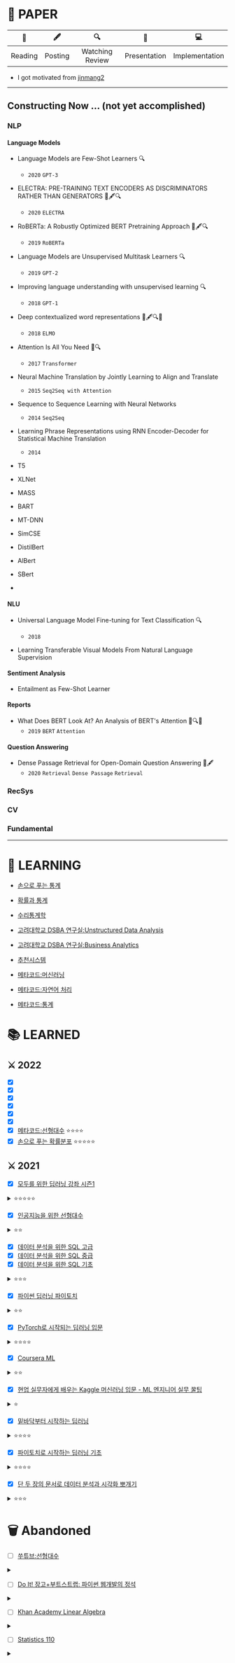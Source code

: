 # 📃 PAPER
|📄|🖋️|🔍|📢|💻|
|:---:|:---:|:---:|:---:|:---:|
|Reading|Posting|Watching Review|Presentation|Implementation|
- I got motivated from [jinmang2](https://github.com/jinmang2/Awesome-Papers)

---
Constructing Now ... (not yet accomplished)
---

### NLP
#### Language Models
- Language Models are Few-Shot Learners 🔍
  - `2020` `GPT-3`
- ELECTRA: PRE-TRAINING TEXT ENCODERS AS DISCRIMINATORS RATHER THAN GENERATORS 📄🖋️🔍
  - `2020` `ELECTRA`  
- RoBERTa: A Robustly Optimized BERT Pretraining Approach 📄🖋️🔍
  - `2019` `RoBERTa`
- Language Models are Unsupervised Multitask Learners 🔍
  - `2019` `GPT-2`
- Improving language understanding with unsupervised learning 🔍
  - `2018` `GPT-1`
- Deep contextualized word representations 📄🖋️🔍📢
  - `2018` `ELMO`
- Attention Is All You Need 📄🔍
  - `2017` `Transformer`
- Neural Machine Translation by Jointly Learning to Align and Translate
  - `2015` `Seq2Seq with Attention`  
- Sequence to Sequence Learning with Neural Networks
  - `2014` `Seq2Seq`
- Learning Phrase Representations using RNN Encoder-Decoder for Statistical Machine Translation
  - `2014`

- T5
- XLNet
- MASS
- BART
- MT-DNN
- SimCSE
- DistilBert
- AlBert
- SBert
- 

#### NLU
- Universal Language Model Fine-tuning for Text Classification 🔍
  - `2018` 
  
- Learning Transferable Visual Models From Natural Language Supervision

#### Sentiment Analysis
- Entailment as Few-Shot Learner

#### Reports
- What Does BERT Look At? An Analysis of BERT's Attention 📄🔍📢
  - `2019` `BERT` `Attention`
  
#### Question Answering
- Dense Passage Retrieval for Open-Domain Question Answering 📄🖋️
  - `2020` `Retrieval` `Dense Passage` `Retrieval`

### RecSys


### CV


### Fundamental



---

# 📖 LEARNING
- [손으로 푸는 통계](https://www.youtube.com/playlist?list=PLmljWRabIwWBxh8V6eIODIz--B802mdLt)

- [확률과 통계](https://blog.naver.com/mykepzzang/220790435335)

- [수리통계학](https://product.kyobobook.co.kr/detail/S000001006969)

- [고려대학교 DSBA 연구실:Unstructured Data Analysis](https://www.youtube.com/playlist?list=PLetSlH8YjIfVzHuSXtG4jAC2zbEAErXWm)

- [고려대학교 DSBA 연구실:Business Analytics](https://www.youtube.com/playlist?list=PLetSlH8YjIfWMdw9AuLR5ybkVvGcoG2EW)

- [추천시스템](https://product.kyobobook.co.kr/detail/S000001805083)

- [메타코드:머신러닝](https://youtu.be/oyzIT1g1Z3U)

- [메타코드:자연어 처리](https://youtu.be/Rf7wvs8ZbP4)

- [메타코드:통계](https://youtu.be/Rf7wvs8ZbP4)

# 📚 LEARNED 
## ⚔️ 2022
- [X] []() 
- [X] []() 
- [X] []() 
- [X] []() 
- [X] []() 
- [X] []() 
- [X] [메타코드:선형대수](https://youtu.be/cpRgDDoGktk) ⭐⭐⭐⭐
- [X] [손으로 푸는 확률분포](https://www.youtube.com/playlist?list=PLmljWRabIwWDCLjAMfTPigyTe-jtsLca1) ⭐⭐⭐⭐⭐

## ⚔️ 2021
- [X] [모두를 위한 딥러닝 강좌 시즌1](https://www.youtube.com/watch?v=BS6O0zOGX4E)  
<details>
<summary>⭐⭐⭐⭐⭐</summary>
<div markdown="1">
한국에서 ML을 시작하려면 모딥으로 추천한다. ML 기초 강의들을 몇 개 들어봤지만 이해하기 제일 쉽고 필요한 기초 지식과 알찬 내용들을 잘 담은 것 같다. 초심자가 알아야 할 내용은 대부분 다 있는 것 같다. 바로 모딥 시즌2로 넘어갈 것을 권장. Coursera 듣거나 서적을 보는 것보다 이걸 듣는 것을 추천.
</div>
</details>

- [X] [인공지능을 위한 선형대수](https://www.boostcourse.org/ai251)
<details>
<summary>⭐⭐</summary>
<div markdown="1">
선형대수 설명이 쉽게 이해되지 않는다. 강사분이 수준 높은 학교에 계셔서 나와의 배경지식 차이가 좀 있는 것 같다. 선형대수를 어느 정도 알고 있는 사람한테는 머신러닝 관해 더 연관지어 들을 수 있어서 좋을 것 같다. 초심자는 굳이 안듣기를 추천.
</div>
</details>

- [X] [데이터 분석을 위한 SQL 고급](https://inf.run/W6GB)
- [X] [데이터 분석을 위한 SQL 중급](https://inf.run/8wjJ)
- [X] [데이터 분석을 위한 SQL 기초](https://inf.run/ayRU)
<details>
<summary>⭐⭐⭐</summary>
<div markdown="1">
SQL이 무엇인지 알게해준 강의. 데이터 베이스 쌩 초보라면 완전 추천한다. 기초, 중급, 고급을 다 듣더라도 SQL 전체 내용이 아니라서, 그런 것 생각하면 좀 부족한 느낌이 있다. 조금 더 저렴하고 내용이 많은 강의를 추천하고 싶기도 하다. 나 같은 경우는 간단하게 흥미 붙이면서 듣고 싶었는데, 개념 + 문제 로 이루어진 강의라서 너무 재미있게 임했다. 친해지기 위한 강의지 기본을 탄탄히 쌓는 강의는 아니다.
</div>
</details>

- [X] [파이썬 딥러닝 파이토치](https://github.com/Justin-A/DeepLearning101) 
<details>
<summary>⭐⭐</summary>
<div markdown="1">
코드 적인 부분으로 설명하는데, 코드 설명이 꽤 자세하다. 각 줄마다 주석이 있는 것이 이 책을 선택하게 된 이유이다. 중후반 챕터에서는 자세한 설명이 좀 줄어들었고 4장 정도 부터는 이해가 어려웠던 것 같다. 좋은 책이기는 하나 차라리 모두의 딥러닝 시즌2로 코드적인 부분을 이해하는 것을 추천한다.
</div>
</details>

- [X] [PyTorch로 시작되는 딥러닝 입문](https://wikidocs.net/book/2788) 
<details>
<summary>⭐⭐⭐⭐</summary>
<div markdown="1">
굉장히 자세하기도 하고, 거의 모두의 딥러닝에서 가져오는 내용이라서 도움이 많이 되었다. 설명이 진짜 자세하다. 목표가 RNN 이전까지였기 때문에 이후의 내용은 없다. 모두의 딥러닝을 공부하면서 같이 볼 것을 추천하지만 그냥 강의만 봐도 된다. 나같은 경우는 강의를 보고 책을 보면서 복습을 해서 좋았다. RNN 부터 내용이 좀 어려워서 이해는 잘 안됐다. 쉽게 설명해주는 장점으로 보게 된 책이었는데, 후반부 가서는 그러한 설명 능력이 좀 부족했던 것 같다.(내 이해능력이 부족했을 수도 있다)
</div>
</details>

- [X] [Coursera ML](https://www.coursera.org/learn/machine-learning) 
<details>
<summary>⭐⭐</summary>
<div markdown="1">
꾸역꾸역 들었던 수업. 완강하는 데 오래걸렸다. ML계의 기본서라고는 말들 하지만 내가 보기엔 철지난 강의같다. 요즘 알려주는 ML 기초 지식보다 더 자세하고 넓어서 그런 부분은 굉장히 맘에 들었다. 어느 강의나 기본서에도 볼 수 없는 내용이 좀 있다. 그러나 'Old' 함이 많이 느껴졌고 겉핧기 식의 설명이 종종 있어서 이해하는 데 애를 먹었다(뭐, 기초수업이라 그런것일수도 있겠지만은) 그래서 저렇게 복습 자료를 많이 보면서 이해 하려고 노력했다. 모두의 딥러닝 보다는 내용이 깊고 넓기 때문에 스터디를 통해 진행하는 것도 좋을 것 같다. 나도 그랬고. 더 좋은 수업이 많기 때문에 추천은 조금한다. 첫 4-5 Weeks 까지는 어려웠고 그 뒤로는 생각보다 쉬웠다.
</div>
</details>

- [X] [현업 실무자에게 배우는 Kaggle 머신러닝 입문 - ML 엔지니어 실무 꿀팁](https://inf.run/RLEq)
<details>
<summary>⭐</summary>
<div markdown="1">
 기초 내용이지만 넓거나 깊은 내용은 아니라서, 간단한 정리 느낌으로 들었다. 유료강의인데 할인해서 수강했고, 할인된 가격으로도 누구한테 추천하고 싶지는 않다. 강의는 좋다. 하지만 여전히 겉핧기.
</div>
</details>

- [X] [밑바닥부터 시작하는 딥러닝](https://product.kyobobook.co.kr/detail/S000001057805) 
<details>
<summary>⭐⭐⭐⭐</summary>
<div markdown="1">
책 내용이 완전 설명식이라 이해하기 좋았다. 코드 실습도 같이 하면 좋은데, 내가 귀찮아서 안했다. 그런 부분은 지나고나서 아쉽긴 하지만.. 어쨋든 기존 설명서들과 다르게 설명이 좋아서 이해가 잘된다. 책으로 시작하는 초심자에게는 완전 추천.
</div>
</details>

- [X] [파이토치로 시작하는 딥러닝 기초](https://www.boostcourse.org/ai214/joinLectures/25076)
<details>
<summary>⭐⭐⭐⭐</summary>
<div markdown="1">
간단하게 파이토치를 실습하고 익히기에 좋았다. 나는 RNN은 관심이 없어서 듣지는 않았는데, CV를 공부할 수록 RNN도 필요하구나 생각이 든다. 어쨋든! 모딥1을 들었다면 모딥2를 추천한다. 개념을 다시 복습하기도, 보충하기도 해서 좋다. 실습은 좋았는데, 생각보다 내가 작성하는 코드가 적어서 딱히 익히는 느낌보다는 친해지는 느낌.
</div>
</details>

- [X] [단 두 장의 문서로 데이터 분석과 시각화 뽀개기](https://inf.run/KZLe)
<details>
<summary>⭐⭐⭐</summary>
<div markdown="1">
시각화에 관한 기본기를 이 강의로 처음 시작했다. 강의를 잘 하셔서 재미있었지만 진짜 Cheat Sheet를 보고 맛보기만 하는 거라서 좀 감질맛 난다. 이게 무슨 말이냐면, 생각보다 강의를 다 듣고나도 아는게 별로 없는 것 같다. 친해지기에는 좋은 강의인데 자세하게 알려주거나 하는 다른 강의를 추천한다. 다루는 내용은 어느 정도 있지만 가볍게 다루어서 본인이 더 실습해보거나 하지 않는 이상은 머리에 잘 안남는다. Pandas와 친해지기에는 나쁘지 않은 강의. 나는 거의 남는게 없다고 느꼈고 차트 공부를 하면서 Pandas를 많이 익혀서 개념서로 추천하고 싶지는 않다.
</div>
</details>

# 🗑️ Abandoned

- [ ] [쑤튜브:선형대수](https://www.youtube.com/playlist?list=PLdEdazAwz5Q_n47tqf0QY94ASCmWqeGX1)
<details>
<summary></summary>
<div markdown="1">
내가 선형대수를 졸려하는걸까.. 지루했다. 증명 중심의 방식이라 좋았는데, 좀 설명이 장황하다고 느꼈다. 쉬운것도 어렵게 말하는 느낌도 있고 10분을 채우려는 느낌도 있고. 열심히 30강까지 들었지만 
</div>
</details>

- [ ] [Do It! 장고+부트스트랩: 파이썬 웹개발의 정석](https://inf.run/z9q7)
<details>
<summary></summary>
<div markdown="1">
뭔가 한번 들어서는 알기는 어려운 것 같다. 설명이 자세한 것 같으면서도 아쉬움. 끝까지 듣지는 못했지만, 끝까지 들었어도 한번 더 볼 것 같지는 않음
</div>
</details>

- [ ] [Khan Academy Linear Algebra](https://ko.khanacademy.org/math/linear-algebra) 
<details>
<summary></summary>
<div markdown="1">
졸리다. 들으면서도 기운이 축 쳐지게 되는 수업. 영어라 그런가. 내용은 쉬우면서도 그 내용이 길게 설명되다보니 지루한 느낌이 있다. 절반 정도 들었기 때문에 노력해서 완강하려고 했지만 지금이라도 포기! 좋은 강의이지만 듣고 싶은 강의는 아닌 것 같다.
</div>
</details>

- [ ] [Statistics 110](https://www.boostcourse.org/ai152) 
<details>
<summary></summary>
<div markdown="1">
거의 다 들었지만 포기! 통계 기초를 이해하기에는 설명이 어려웠다. 20장 부터는 수학과에 재학중인 친구와 같이 들으면서 모르는 것을 물어보면서 이해해야 할 정도. 수학에 관심이 어느 정도 있었거나 통계에 전반적인 지식이 있지 않는한 듣는것을 비추천 한다. 반대로 그러한 지식이 있다면 다양한 예시와 전문적인 교수님의 강의라서 추천하는 바이다. 한 강의에 내용이 그렇게 많지는 않다. 복습을 하고 싶다면 정리된 부분만 읽어도 될 것 같다.
</div>
</details>
